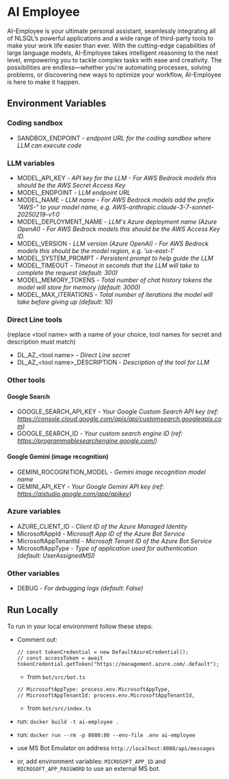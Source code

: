 # AI Employee

AI-Employee is your ultimate personal assistant, seamlessly integrating all of NLSQL’s powerful applications and a wide range of third-party tools to make your work life easier than ever. With the cutting-edge capabilities of large language models, AI-Employee takes intelligent reasoning to the next level, empowering you to tackle complex tasks with ease and creativity. The possibilities are endless—whether you're automating processes, solving problems, or discovering new ways to optimize your workflow, AI-Employee is here to make it happen.

## Environment Variables
### Coding sandbox
* SANDBOX_ENDPOINT - _endpoint URL for the coding sandbox where LLM can execute code_

### LLM variables
* MODEL_API_KEY - _API key for the LLM - For AWS Bedrock models this should be the AWS Secret Access Key_
* MODEL_ENDPOINT - _LLM endpoint URL_
* MODEL_NAME - _LLM name - For AWS Bedrock models add the prefix "AWS-" to your model name, e.g. AWS-anthropic.claude-3-7-sonnet-20250219-v1:0_
* MODEL_DEPLOYMENT_NAME - _LLM's Azure deployment name (Azure OpenAI) - For AWS Bedrock models this should be the AWS Access Key ID._
* MODEL_VERSION - _LLM version (Azure OpenAI) - For AWS Bedrock models this should be the model region, e.g. 'us-east-1'_
* MODEL_SYSTEM_PROMPT - _Persistent prompt to help guide the LLM_
* MODEL_TIMEOUT - _Timeout in seconds that the LLM will take to complete the request (default: 300)_
* MODEL_MEMORY_TOKENS - _Total number of chat history tokens the model will store for memory (default: 3000)_
* MODEL_MAX_ITERATIONS - _Total number of iterations the model will take before giving up (default: 10)_

### Direct Line tools
(replace \<tool name\> with a name of your choice, tool names for secret and description must match)
* DL_AZ_\<tool name\> - _Direct Line secret_
* DL_AZ_\<tool name\>_DESCRIPTION - _Description of the tool for LLM_

### Other tools
#### Google Search
* GOOGLE_SEARCH_API_KEY - _Your Google Custom Search API key (ref: https://console.cloud.google.com/apis/api/customsearch.googleapis.com)_
* GOOGLE_SEARCH_ID - _Your custom search engine ID (ref: https://programmablesearchengine.google.com/)_

#### Google Gemini (image recognition)
* GEMINI_ROCOGNITION_MODEL - _Gemini image recognition model name_
* GEMINI_API_KEY - _Your Google Gemini API key (ref: https://aistudio.google.com/app/apikey)_

### Azure variables
* AZURE_CLIENT_ID - _Client ID of the Azure Managed Identity_
* MicrosoftAppId - _Microsoft App ID of the Azure Bot Service_
* MicrosoftAppTenantId - _Microsoft Tenant ID of the Azure Bot Service_
* MicrosoftAppType - _Type of application used for authentication (default: UserAssignedMSI)_

### Other variables
* DEBUG - _For debugging logs (default: False)_

## Run Locally

To run in your local environment follow these steps:

* Comment out: 
    ```
    // const tokenCredential = new DefaultAzureCredential();
    // const accessToken = await tokenCredential.getToken("https://management.azure.com/.default");
    ```
    - from `bot/src/bot.ts`
    ```
    // MicrosoftAppType: process.env.MicrosoftAppType,
    // MicrosoftAppTenantId: process.env.MicrosoftAppTenantId,
    ```
    - from `bot/src/index.ts`

* run: `docker build -t ai-employee .`

* run: `docker run --rm -p 8080:80 --env-file .env ai-employee`

* use MS Bot Emulator on address `http://localhost:8080/api/messages`

* or, add environment variables: `MICROSOFT_APP_ID` and `MICROSOFT_APP_PASSWORD` to use an external MS bot.
